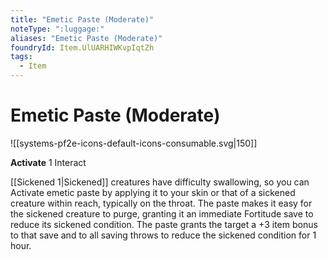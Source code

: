 ```yaml
---
title: "Emetic Paste (Moderate)"
noteType: ":luggage:"
aliases: "Emetic Paste (Moderate)"
foundryId: Item.UlUARHIWKvpIqtZh
tags:
  - Item
---
```


# Emetic Paste (Moderate)
![[systems-pf2e-icons-default-icons-consumable.svg|150]]

**Activate** 1 Interact

[[Sickened 1|Sickened]] creatures have difficulty swallowing, so you can Activate emetic paste by applying it to your skin or that of a sickened creature within reach, typically on the throat. The paste makes it easy for the sickened creature to purge, granting it an immediate Fortitude save to reduce its sickened condition. The paste grants the target a +3 item bonus to that save and to all saving throws to reduce the sickened condition for 1 hour.
